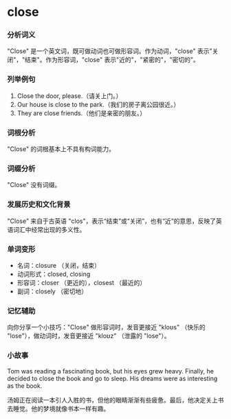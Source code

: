 # close

### 分析词义

  

"Close" 是一个英文词，既可做动词也可做形容词。作为动词，"close" 表示"关闭"，"结束"。作为形容词，"close" 表示"近的"，"紧密的"，"密切的"。

  

### 列举例句

  

1.  Close the door, please.（请关上门。）
2.  Our house is close to the park.（我们的房子离公园很近。）
3.  They are close friends.（他们是亲密的朋友。）

  

### 词根分析

  

"Close" 的词根基本上不具有构词能力。

  

### 词缀分析

  

"Close" 没有词缀。

  

### 发展历史和文化背景

  

"Close" 来自于古英语 "clos"，表示“结束”或“关闭”，也有“近”的意思，反映了英语词汇中经常出现的多义性。

  

### 单词变形

  

*   名词：closure （关闭，结束）
*   动词形式：closed, closing
*   形容词：closer （更近的），closest （最近的）
*   副词：closely （密切地）

  

### 记忆辅助

  

向你分享一个小技巧："Close" 做形容词时，发音更接近 "kloʊs" （快乐的 "lose"），做动词时，发音更接近 "kloʊz" （泄露的 "lose"）。

  

### 小故事

  

Tom was reading a fascinating book, but his eyes grew heavy. Finally, he decided to close the book and go to sleep. His dreams were as interesting as the book.

  

汤姆正在阅读一本引人入胜的书，但他的眼睛渐渐有些疲惫。最后，他决定关上书去睡觉。他的梦境就像书本一样有趣。
